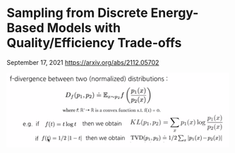 # Sampling from Discrete Energy-Based Models with Quality/Efficiency Trade-offs

September 17, 2021
<https://arxiv.org/abs/2112.05702>

![](kruszewski-dlct-energy-models.md-assets/2022-04-22-19-37-54.png)
